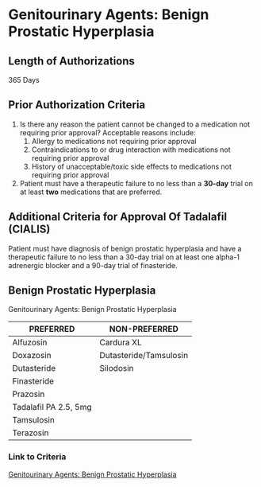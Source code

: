 # Genitourinary Agents: Benign Prostatic Hyperplasia

## Length of Authorizations

365 Days

## Prior Authorization Criteria

1.  Is there any reason the patient cannot be changed to a medication not requiring prior approval? Acceptable reasons include:
    1.  Allergy to medications not requiring prior approval
    2.  Contraindications to or drug interaction with medications not requiring prior approval
    3.  History of unacceptable/toxic side effects to medications not requiring prior approval
2.  Patient must have a therapeutic failure to no less than a **30-day** trial on at least **two** medications that are preferred.

## Additional Criteria for Approval Of Tadalafil (CIALIS)

Patient must have diagnosis of benign prostatic hyperplasia and have a therapeutic failure to no less than a 30-day trial on at least one alpha-1 adrenergic blocker and a 90-day trial of finasteride.

## Benign Prostatic Hyperplasia

Genitourinary Agents: Benign Prostatic Hyperplasia

| PREFERRED             | NON-PREFERRED          |
|-----------------------|------------------------|
| Alfuzosin             | Cardura XL             |
| Doxazosin             | Dutasteride/Tamsulosin |
| Dutasteride           | Silodosin              |
| Finasteride           |                        |
| Prazosin              |                        |
| Tadalafil PA 2.5, 5mg |                        |
| Tamsulosin            |                        |
| Terazosin             |                        |

### Link to Criteria

[Genitourinary Agents: Benign Prostatic Hyperplasia](https://pharmacy.medicaid.ohio.gov/sites/default/files/20220415_UPDL_Criteria_FINAL_.pdf#page=66)
